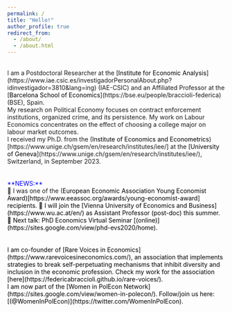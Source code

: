 ```yaml
---
permalink: /
title: "Hello!"
author_profile: true
redirect_from: 
  - /about/
  - /about.html
---
```

<br />
I am a Postdoctoral Researcher at the [<span style="color:black">Institute for Economic Analysis</span>](https://www.iae.csic.es/investigadorPersonalAbout.php?idinvestigador=3810&lang=ing) (IAE-CSIC) and an Affiliated Professor at the [<span style="color:black">Barcelona School of Economics</span>](https://bse.eu/people/braccioli-federica) (BSE), Spain. <br />
My research on Political Economy focuses on contract enforcement institutions, organized crime, and its persistence. My work on Labour Economics concentrates on the effect of choosing a college major on labour market outcomes. <br />
I received my Ph.D. from the (<span style="color:black">Institute of Economics and Econometrics</span>)[https://www.unige.ch/gsem/en/research/institutes/iee/] at the [<span style="color:black">University of Geneva</span>](https://www.unige.ch/gsem/en/research/institutes/iee/), Switzerland, in September 2023. <br />
<br />
<br />
<span style="color:blue">**NEWS:**</span> <br />
🔹 I was one of the (<span style="color:black">European Economic Association Young Economist Award<span style="color:black">)[https://www.eeassoc.org/awards/young-economist-award] recipients.
🔹 I will join the [<span style="color:black">Vienna University of Economics and Business</span>](https://www.wu.ac.at/en/) as Assistant Professor (post-doc) this summer. <br />
🔹 Next talk: PhD Economics Virtual Seminar [<span style="color:black">(online)</span>](https://sites.google.com/view/phd-evs2020/home). <br />
<br />
<br />
I am co-founder of [<span style="color:black">Rare Voices in Economics</span>](https://www.rarevoicesineconomics.com/), an association that implements strategies to break self-perpetuating mechanisms that inhibit diversity and inclusion in the economic profession. Check my work for the association [<span style="color:black">here</span>](https://federicabraccioli.github.io/rare-voices/). <br />
I am now part of the [<span style="color:black">Women in PolEcon Network</span>](https://sites.google.com/view/women-in-polecon/). Follow/join us here: [<span style="color:black">(@WomenInPolEcon)</span>](https://twitter.com/WomenInPolEcon).
<!-- ![Alt Text](/images/IAE_logo.jpg){: width="25%" style="float: right;" } ![Alt Text](/images/bse_logo_large.png){: width="30%" style="float: right;" } -->
